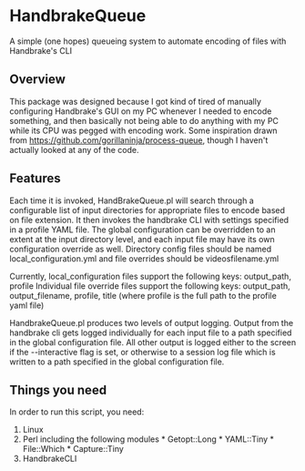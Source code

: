 # HandbrakeQueue
A simple (one hopes) queueing system to automate encoding of files with Handbrake's CLI

## Overview
This package was designed because I got kind of tired of manually configuring Handbrake's GUI on my PC whenever I needed to encode
something, and then basically not being able to do anything with my PC while its CPU was pegged with encoding work. Some inspiration
drawn from https://github.com/gorillaninja/process-queue, though I haven't actually looked at any of the code.

## Features
Each time it is invoked, HandBrakeQueue.pl will search through a configurable list of input directories for appropriate files
to encode based on file extension.  It then invokes the handbrake CLI with settings specified in a profile YAML file.  The global
configuration can be overridden to an extent at the input directory level, and each input file may have its own configuration override
as well.  Directory config files should be named local_configuration.yml and file overrides should be videosfilename.yml

Currently, local_configuration files support the following keys:  output_path, profile
Individual file override files support the following keys: output_path, output_filename, profile, title
(where profile is the full path to the profile yaml file)

HandbrakeQueue.pl produces two levels of output logging.  Output from the handbrake cli gets logged individually for each input file
to a path specified in the global configuration file.  All other output is logged either to the screen if the --interactive flag is 
set, or otherwise to a session log file which is written to a path specified in the global configuration file.

## Things you need
In order to run this script, you need:
   1. Linux
   2. Perl including the following modules
     * Getopt::Long
     * YAML::Tiny
	 * File::Which
     * Capture::Tiny
   3. HandbrakeCLI
